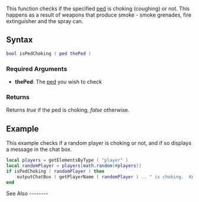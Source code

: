 This function checks if the specified [ped](/docs/ped.md "wikilink") is choking (coughing) or not. This happens as a result of weapons that produce smoke - smoke grenades, fire extinguisher and the spray can.

Syntax
------

``` lua
bool isPedChoking ( ped thePed )
```

### Required Arguments

-   **thePed**: The [ped](/docs/ped.md "wikilink") you wish to check

### Returns

Returns *true* if the ped is choking, *false* otherwise.

Example
-------

<section class="both" name="Server&Client" show="true">
This example checks if a random player is choking or not, and if so displays a message in the chat box.

``` lua
local players = getElementsByType ( "player" )
local randomPlayer = players[math.random(#players)]
if isPedChoking ( randomPlayer ) then
    outputChatBox ( getPlayerName ( randomPlayer ) .. " is choking.  Keep away from those cigarettes!" )
end
```

</section>
See Also
--------
